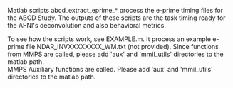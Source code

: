 
Matlab scripts abcd_extract_eprime_* process the e-prime timing files for the ABCD Study.
The outputs of these scripts are the task timing ready for the AFNI's deconvolution and also behavioral metrics.

To see how the scripts work, see EXAMPLE.m. It process an example e-prime file NDAR_INVXXXXXXXX_WM.txt (not provided).
Since functions from MMPS are called, please add 'aux' and 'mmil_utils' directories to the matlab path.   
MMPS Auxiliary functions are called. Please add 'aux' and 'mmil_utils' directories to the matlab path.   
